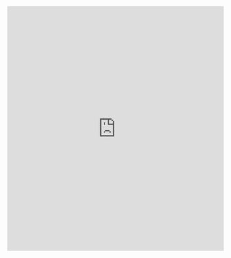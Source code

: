 <p><iframe allowfullscreen width="100%" height="569" class="google-slides-iframe" frameborder="0" scrolling="no" src="https://docs.google.com/presentation/d/e/2PACX-1vR04v8V6oEWCHEhPkPiD9fnpsgqNcxKN_Mv_GGNmoeWzRQBO6xtYEt1AfguRMvypWUWHDNS8agHPeKm/embed?start=false&amp;loop=false&amp;delayms=3000"></iframe></p>